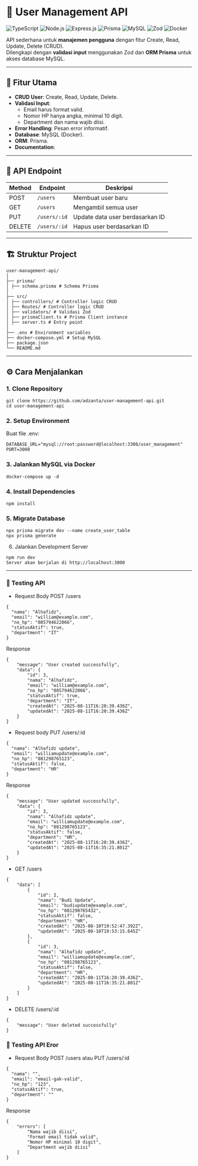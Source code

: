 # 👤 User Management API

![TypeScript](https://img.shields.io/badge/TypeScript-5.x-blue)
![Node.js](https://img.shields.io/badge/Node.js-20.x-green)
![Express.js](https://img.shields.io/badge/Express.js-4.x-lightgrey)
![Prisma](https://img.shields.io/badge/Prisma-ORM-blueviolet)
![MySQL](https://img.shields.io/badge/MySQL-8.x-blue)
![Zod](https://img.shields.io/badge/Zod-Validation-orange)
![Docker](https://img.shields.io/badge/Docker-ready-blue)

API sederhana untuk **manajemen pengguna** dengan fitur Create, Read, Update, Delete (CRUD).  
Dilengkapi dengan **validasi input** menggunakan Zod dan **ORM Prisma** untuk akses database MySQL.

---

## 🚀 Fitur Utama
- **CRUD User**: Create, Read, Update, Delete.
- **Validasi Input**:  
  - Email harus format valid.
  - Nomor HP hanya angka, minimal 10 digit.
  - Department dan nama wajib diisi.
- **Error Handling**: Pesan error informatif.
- **Database**: MySQL (Docker).
- **ORM**: Prisma.
- **Documentation**:

---

## 📡 API Endpoint

| Method | Endpoint         | Deskripsi                      |
|--------|------------------|---------------------------------|
| POST   | `/users`         | Membuat user baru               |
| GET    | `/users`         | Mengambil semua user            |
| PUT    | `/users/:id`     | Update data user berdasarkan ID |
| DELETE | `/users/:id`     | Hapus user berdasarkan ID       |

---

## 🏗️ Struktur Project
```
user-management-api/
│
├── prisma/
│ ├── schema.prisma # Schema Prisma
│
├── src/
│ ├── controllers/ # Controller logic CRUD
│ ├── Routes/ # Controller logic CRUD
│ ├── validators/ # Validasi Zod
│ ├── prismaClient.ts # Prisma Client instance
│ ├── server.ts # Entry point
│
├── .env # Environment variables
├── docker-compose.yml # Setup MySQL
├── package.json
└── README.md
```

---

## ⚙️ Cara Menjalankan

### 1. Clone Repository
```
git clone https://github.com/adzanta/user-management-api.git
cd user-management-api
```
### 2. Setup Environment
Buat file .env:
```
DATABASE_URL="mysql://root:password@localhost:3308/user_management"
PORT=3000
```
### 3. Jalankan MySQL via Docker
```
docker-compose up -d
```
### 4. Install Dependencies
```
npm install
```
### 5. Migrate Database
```
npx prisma migrate dev --name create_user_table
npx prisma generate
```
6. Jalankan Development Server
```
npm run dev
Server akan berjalan di http://localhost:3000
```

---
### 🧪 Testing API
- Request Body POST /users
```
{
  "nama": "Alhafidz",
  "email": "william@example.com",
  "no_hp": "085794622066",
  "statusAktif": true,
  "department": "IT"
}
```
Response
```
{
    "message": "User created successfully",
    "data": {
        "id": 3,
        "nama": "Alhafidz",
        "email": "william@example.com",
        "no_hp": "085794622066",
        "statusAktif": true,
        "department": "IT",
        "createdAt": "2025-08-11T16:20:39.436Z",
        "updatedAt": "2025-08-11T16:20:39.436Z"
    }
}
```
- Request body PUT /users/:id
```
{
  "nama": "Alhafidz update",
  "email": "williamupdate@example.com",
  "no_hp": "081298765123",
  "statusAktif": false,
  "department": "HR"
}
```
Response
```
{
    "message": "User updated successfully",
    "data": {
        "id": 3,
        "nama": "Alhafidz update",
        "email": "williamupdate@example.com",
        "no_hp": "081298765123",
        "statusAktif": false,
        "department": "HR",
        "createdAt": "2025-08-11T16:20:39.436Z",
        "updatedAt": "2025-08-11T16:35:21.801Z"
    }
}
```
- GET /users
```
{
    "data": [
        {
            "id": 2,
            "nama": "Budi Update",
            "email": "budiupdate@example.com",
            "no_hp": "081298765432",
            "statusAktif": false,
            "department": "HR",
            "createdAt": "2025-08-10T19:52:47.392Z",
            "updatedAt": "2025-08-10T19:53:15.645Z"
        },
        {
            "id": 3,
            "nama": "Alhafidz update",
            "email": "williamupdate@example.com",
            "no_hp": "081298765123",
            "statusAktif": false,
            "department": "HR",
            "createdAt": "2025-08-11T16:20:39.436Z",
            "updatedAt": "2025-08-11T16:35:21.801Z"
        }
    ]
}
```
- DELETE /users/:id
```
{
    "message": "User deleted successfully"
}
```
### 🧪 Testing API Eror
- Request Body POST /users atau PUT /users/:id
```
{
  "nama": "",
  "email": "email-gak-valid",
  "no_hp": "123",
  "statusAktif": true,
  "department": ""
}
```
Response
```
{
    "errors": [
        "Nama wajib diisi",
        "Format email tidak valid",
        "Nomor HP minimal 10 digit",
        "Department wajib diisi"
    ]
}
```